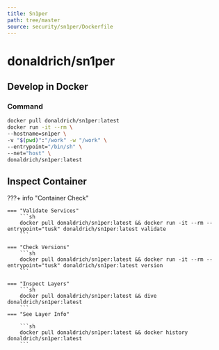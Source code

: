 ```yaml
---
title: Sn1per
path: tree/master
source: security/sn1per/Dockerfile
---
```


# donaldrich/sn1per

## Develop in Docker

### Command

```sh
docker pull donaldrich/sn1per:latest
docker run -it --rm \
--hostname=sn1per \
-v "$(pwd)":"/work" -w "/work" \
--entrypoint="/bin/sh" \
--net="host" \
donaldrich/sn1per:latest
```

## Inspect Container

???+ info "Container Check"

    === "Validate Services"
        ```sh
        docker pull donaldrich/sn1per:latest && docker run -it --rm --entrypoint="tusk" donaldrich/sn1per:latest validate
        ```

    === "Check Versions"
        ```sh
        docker pull donaldrich/sn1per:latest && docker run -it --rm --entrypoint="tusk" donaldrich/sn1per:latest version
        ```

    === "Inspect Layers"
        ```sh
        docker pull donaldrich/sn1per:latest && dive donaldrich/sn1per:latest
        ```
    === "See Layer Info"

        ```sh
        docker pull donaldrich/sn1per:latest && docker history donaldrich/sn1per:latest
        ```
